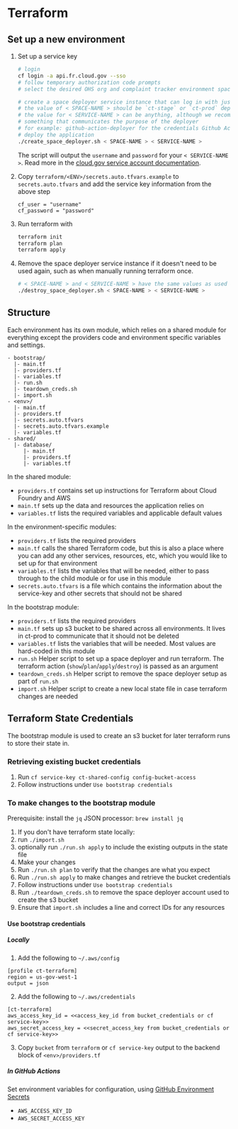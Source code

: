 # Terraform

## Set up a new environment

1. Set up a service key
    ```bash
    # login
    cf login -a api.fr.cloud.gov --sso
    # follow temporary authorization code prompts
    # select the desired OHS org and complaint tracker environment space

    # create a space deployer service instance that can log in with just a username and password
    # the value of < SPACE-NAME > should be `ct-stage` or `ct-prod` depending on where you are working
    # the value for < SERVICE-NAME > can be anything, although we recommend
    # something that communicates the purpose of the deployer
    # for example: github-action-deployer for the credentials Github Actions uses to
    # deploy the application
    ./create_space_deployer.sh < SPACE-NAME > < SERVICE-NAME >
    ```

    The script will output the `username` and `password` for your `< SERVICE-NAME >`. Read more in the [cloud.gov service account documentation](https://cloud.gov/docs/services/cloud-gov-service-account/).

1. Copy `terraform/<ENV>/secrets.auto.tfvars.example` to `secrets.auto.tfvars` and add the service key information from the above step

    ```
    cf_user = "username"
    cf_password = "password"
    ```

1. Run terraform with
    ```bash
    terraform init
    terraform plan
    terraform apply
    ```

1. Remove the space deployer service instance if it doesn't need to be used again, such as when manually running terraform once.
    ```bash
    # < SPACE-NAME > and < SERVICE-NAME > have the same values as used above.
    ./destroy_space_deployer.sh < SPACE-NAME > < SERVICE-NAME >
    ```

## Structure

Each environment has its own module, which relies on a shared module for everything except the providers code and environment specific variables and settings.

```
- bootstrap/
  |- main.tf
  |- providers.tf
  |- variables.tf
  |- run.sh
  |- teardown_creds.sh
  |- import.sh
- <env>/
  |- main.tf
  |- providers.tf
  |- secrets.auto.tfvars
  |- secrets.auto.tfvars.example
  |- variables.tf
- shared/
  |- database/
     |- main.tf
     |- providers.tf
     |- variables.tf
```

In the shared module:
- `providers.tf` contains set up instructions for Terraform about Cloud Foundry and AWS
- `main.tf` sets up the data and resources the application relies on
- `variables.tf` lists the required variables and applicable default values

In the environment-specific modules:
- `providers.tf` lists the required providers
- `main.tf` calls the shared Terraform code, but this is also a place where you can add any other services, resources, etc, which you would like to set up for that environment
- `variables.tf` lists the variables that will be needed, either to pass through to the child module or for use in this module
- `secrets.auto.tfvars` is a file which contains the information about the service-key and other secrets that should not be shared

In the bootstrap module:
- `providers.tf` lists the required providers
- `main.tf` sets up s3 bucket to be shared across all environments. It lives in ct-prod to communicate that it should not be deleted
- `variables.tf` lists the variables that will be needed. Most values are hard-coded in this module
- `run.sh` Helper script to set up a space deployer and run terraform. The terraform action (`show`/`plan`/`apply`/`destroy`) is passed as an argument
- `teardown_creds.sh` Helper script to remove the space deployer setup as part of `run.sh`
- `import.sh` Helper script to create a new local state file in case terraform changes are needed

## Terraform State Credentials

The bootstrap module is used to create an s3 bucket for later terraform runs to store their state in.

### Retrieving existing bucket credentials

1. Run `cf service-key ct-shared-config config-bucket-access`
1. Follow instructions under `Use bootstrap credentials`

### To make changes to the bootstrap module

Prerequisite: install the `jq` JSON processor: `brew install jq`

1. If you don't have terraform state locally:
  1. run `./import.sh`
  1. optionally run `./run.sh apply` to include the existing outputs in the state file
1. Make your changes
1. Run `./run.sh plan` to verify that the changes are what you expect
1. Run `./run.sh apply` to make changes and retrieve the bucket credentials
1. Follow instructions under `Use bootstrap credentials`
1. Run `./teardown_creds.sh` to remove the space deployer account used to create the s3 bucket
1. Ensure that `import.sh` includes a line and correct IDs for any resources

#### Use bootstrap credentials

##### Locally

1. Add the following to `~/.aws/config`

```
[profile ct-terraform]
region = us-gov-west-1
output = json
```

2. Add the following to `~/.aws/credentials`

```
[ct-terraform]
aws_access_key_id = <<access_key_id from bucket_credentials or cf service-key>>
aws_secret_access_key = <<secret_access_key from bucket_credentials or cf service-key>>
```

3. Copy `bucket` from `terraform` or `cf service-key` output to the backend block of `<env>/providers.tf`

##### In GitHub Actions

Set environment variables for configuration, using [GitHub Environment Secrets](https://docs.github.com/en/actions/reference/encrypted-secrets#creating-encrypted-secrets-for-an-environment)

* `AWS_ACCESS_KEY_ID`
* `AWS_SECRET_ACCESS_KEY`

